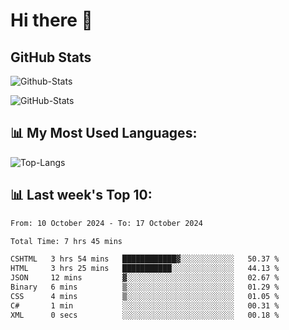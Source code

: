 # Hi there 👋

## GitHub Stats
![Github-Stats](https://github-readme-stats-sigma-five.vercel.app/api?username=ltorson&show_icons=true&theme=radical&count_private=true&show=reviews,discussions_started,discussions_answered,prs_merged,prs_merged_percentage)

![GitHub-Stats](https://github-readme-stats.vercel.app/api/wakatime?username=LeeTorson&theme=synthwave&size_weight=0.5&count_weight=0.5&title_color=36F9F6&langs_count=10&count_private=true)

## 📊 My Most Used Languages:
![Top-Langs](https://github-readme-stats-sigma-five.vercel.app/api/top-langs/?username=LTorson&layout=compact&langs_count=10)


## 📊 Last week's Top 10:
<!--START_SECTION:waka-->

```txt
From: 10 October 2024 - To: 17 October 2024

Total Time: 7 hrs 45 mins

CSHTML   3 hrs 54 mins   ████████████▓░░░░░░░░░░░░   50.37 %
HTML     3 hrs 25 mins   ███████████░░░░░░░░░░░░░░   44.13 %
JSON     12 mins         ▓░░░░░░░░░░░░░░░░░░░░░░░░   02.67 %
Binary   6 mins          ▒░░░░░░░░░░░░░░░░░░░░░░░░   01.29 %
CSS      4 mins          ▒░░░░░░░░░░░░░░░░░░░░░░░░   01.05 %
C#       1 min           ░░░░░░░░░░░░░░░░░░░░░░░░░   00.31 %
XML      0 secs          ░░░░░░░░░░░░░░░░░░░░░░░░░   00.18 %
```

<!--END_SECTION:waka-->
